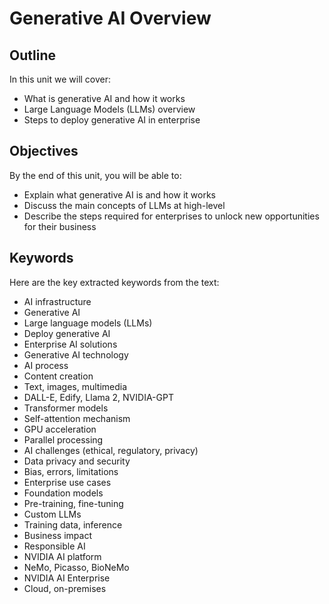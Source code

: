 # Generative AI Overview

## Outline
In this unit we will cover:
- What is generative AI and how it works
- Large Language Models (LLMs) overview
- Steps to deploy generative AI in enterprise

## Objectives
By the end of this unit, you will be able to:
- Explain what generative AI is and how it works
- Discuss the main concepts of LLMs at high-level
- Describe the steps required for enterprises to unlock new opportunities for their business

## Keywords
Here are the key extracted keywords from the text:

- AI infrastructure
- Generative AI
- Large language models (LLMs)
- Deploy generative AI
- Enterprise AI solutions
- Generative AI technology
- AI process
- Content creation
- Text, images, multimedia
- DALL-E, Edify, Llama 2, NVIDIA-GPT
- Transformer models
- Self-attention mechanism
- GPU acceleration
- Parallel processing
- AI challenges (ethical, regulatory, privacy)
- Data privacy and security
- Bias, errors, limitations
- Enterprise use cases
- Foundation models
- Pre-training, fine-tuning
- Custom LLMs
- Training data, inference
- Business impact
- Responsible AI
- NVIDIA AI platform
- NeMo, Picasso, BioNeMo
- NVIDIA AI Enterprise
- Cloud, on-premises